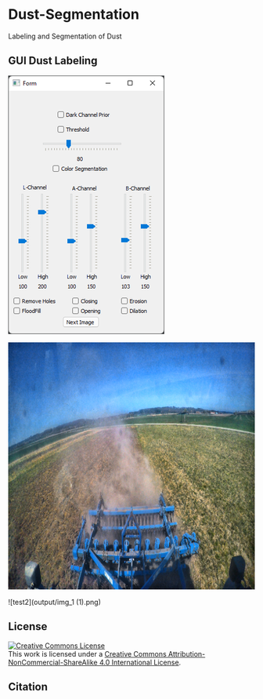 # Dust-Segmentation
Labeling and Segmentation of Dust

##  GUI Dust Labeling

![test0](figures/gui.png)

![test1](figures/input_image.png)

![test2](output/img_1 (1).png)


## License
<a rel="license" href="http://creativecommons.org/licenses/by-nc-sa/4.0/"><img alt="Creative Commons License" style="border-width:0" src="https://i.creativecommons.org/l/by-nc-sa/4.0/88x31.png" /></a><br />This work is licensed under a <a rel="license" href="http://creativecommons.org/licenses/by-nc-sa/4.0/">Creative Commons Attribution-NonCommercial-ShareAlike 4.0 International License</a>.

## Citation
